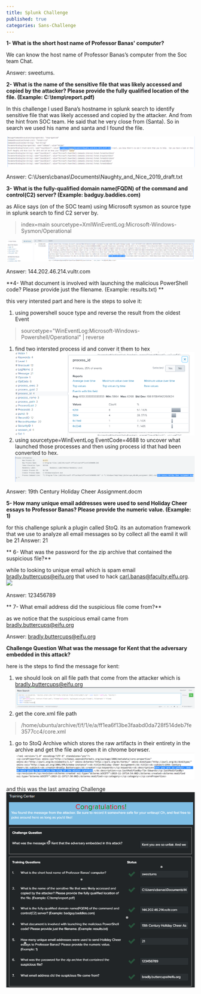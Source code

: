 ```yaml
---
title: Splunk Challenge
published: true
categories: Sans-Challenge
---
```


**1- What is the short host name of Professor Banas' computer?**

We can know the host name of Professor Banas’s computer from the Soc team Chat. 

Answer: sweetums.

**2- What is the name of the sensitive file that was likely accessed and copied by the attacker? Please provide the fully qualified location of the file. (Example: C:\temp\report.pdf)**

In this challenge I used Bana’s hostname in splunk search to identify sensitive file that was likely accessed and copied by the attacker. And from the hint from SOC team. He said that he very close from (Santa). So in search we used his name and santa and I found the file.

![](https://raw.githubusercontent.com/Rado0z/Rado0z.github.io/master/assets/Splunk_1.PNG)

Answer: C:\Users\cbanas\Documents\Naughty_and_Nice_2019_draft.txt

**3- What is the fully-qualified domain name(FQDN) of the command and control(C2) server? (Example: badguy.baddies.com)**

as Alice says (on of the SOC team) using Microsoft sysmon as source type in splunk search to find C2 server by.

> index=main sourcetype=XmlWinEventLog:Microsoft-Windows-Sysmon/Operational

![](https://raw.githubusercontent.com/Rado0z/Rado0z.github.io/master/assets/Splunk_2.PNG)

Answer: 144.202.46.214.vultr.com

**4- What document is involved with launching the malicious PowerShell code? Please provide just the filename. (Example: results.txt) **

this very intersted part and here is the steps to solve it:
1. using powershell souce type and reverse the result from the oldest Event
> sourcetype="WinEventLog:Microsoft-Windows-Powershell/Operational" | reverse
1. find two intersted process id and conver it them to hex
![](https://raw.githubusercontent.com/Rado0z/Rado0z.github.io/master/assets/Splunk_3_1.PNG)
1. using sourcetype=WinEventLog EventCode=4688 to uncover what launched those processes and then using process id that had been converted to hex.
![](https://raw.githubusercontent.com/Rado0z/Rado0z.github.io/master/assets/Splunk_3_2.PNG)

Answer: 19th Century Holiday Cheer Assignment.docm

**5- How many unique email addresses were used to send Holiday Cheer essays to Professor Banas? Please provide the numeric value. (Example: 1)**

for this challenge splunk a plugin called StoQ. its an automation framework that we use to analyze all email messages
so by collect all the eamil it will be 21
Answer: 21

** 6- What was the password for the zip archive that contained the suspicious file?**

while to looking to unique email which is spam email bradly.buttercups@eifu.org that used to hack carl.banas@faculty.elfu.org.
![](https://raw.githubusercontent.com/Rado0z/Rado0z.github.io/master/assets/Splunk_4.PNG)

Answer: 123456789

** 7- What email address did the suspicious file come from?**

as we notice that the suspicious email came from bradly.buttercups@eifu.org

Answer: bradly.buttercups@eifu.org

**Challenge Question**
**What was the message for Kent that the adversary embedded in this attack?**

here is the steps to find the message for kent:
1. we should look on all file path that come from the attacker which is bradly.buttercups@eifu.org
![](https://raw.githubusercontent.com/Rado0z/Rado0z.github.io/master/assets/Splunk_5.PNG)
1. get the core.xml file path
> /home/ubuntu/archive/f/f/1/e/a/ff1ea6f13be3faabd0da728f514deb7fe3577cc4/core.xml
1. go to StoQ Archive which stores the raw artifacts in their entirety in the archive and get the file and open it in chrome borwser.
![](https://raw.githubusercontent.com/Rado0z/Rado0z.github.io/master/assets/Splunk_6.PNG)

and this was the last amazing Challenge
![](https://raw.githubusercontent.com/Rado0z/Rado0z.github.io/master/assets/Splunk_7.PNG)

